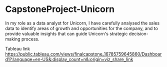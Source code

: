 # CapstoneProject-Unicorn
In my role as a data analyst for Unicorn, I have carefully analysed the sales data to identify areas of growth and opportunities for the company, and to provide valuable insights that can guide Unicorn's strategic decision-making process.

Tableau link
https://public.tableau.com/views/finalcapstone_16785759645860/Dashboard1?:language=en-US&:display_count=n&:origin=viz_share_link
